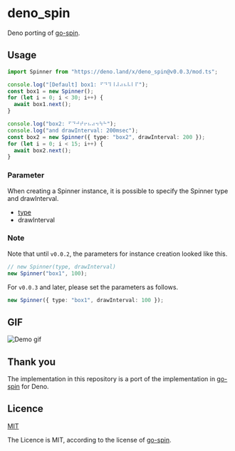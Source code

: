# deno_spin

Deno porting of [go-spin](https://github.com/tj/go-spin).

## Usage

```typescript
import Spinner from "https://deno.land/x/deno_spin@v0.0.3/mod.ts";

console.log("[Default] box1: ⠋⠙⠹⠸⠼⠴⠦⠧⠇⠏");
const box1 = new Spinner();
for (let i = 0; i < 30; i++) {
  await box1.next();
}

console.log("box2: ⠋⠙⠚⠞⠖⠦⠴⠲⠳⠓");
console.log("and drawInterval: 200msec");
const box2 = new Spinner({ type: "box2", drawInterval: 200 });
for (let i = 0; i < 15; i++) {
  await box2.next();
}
```

### Parameter

When creating a Spinner instance, it is possible to specify the Spinner type and
drawInterval.

- [type](https://github.com/shinshin86/deno_spin/blob/main/mod.ts#L1)
- drawInterval

### Note

Note that until `v0.0.2`, the parameters for instance creation looked like this.

```typescript
// new Spinner(type, drawInterval)
new Spinner("box1", 100);
```

For `v0.0.3` and later, please set the parameters as follows.

```typescript
new Spinner({ type: "box1", drawInterval: 100 });
```

## GIF

![Demo gif](https://user-images.githubusercontent.com/8216064/144514238-cac872db-f876-46d8-a889-b7a0a09f7ff8.gif)

## Thank you

The implementation in this repository is a port of the implementation in
[go-spin](https://github.com/tj/go-spin) for Deno.

## Licence

[MIT](https://github.com/shinshin86/deno_spin/blob/main/LICENSE)

The Licence is MIT, according to the license of
[go-spin](https://github.com/tj/go-spin).
